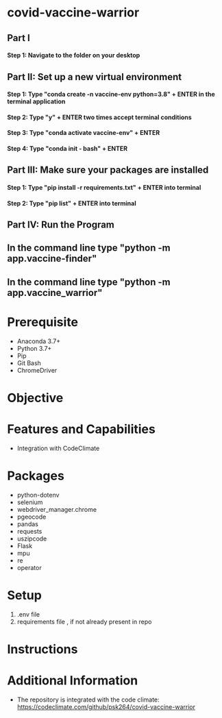 # covid-vaccine-warrior

## Part I
#### Step 1: Navigate to the folder on your desktop


## Part II: Set up a new virtual environment
#### Step 1: Type "conda create -n vaccine-env python=3.8" + ENTER in the terminal application
#### Step 2: Type "y" + ENTER two times accept terminal conditions
#### Step 3: Type "conda activate vaccine-env" + ENTER 
#### Step 4: Type "conda init - bash"  + ENTER 

## Part III: Make sure your packages are installed
#### Step 1: Type "pip install -r requirements.txt" + ENTER into terminal
#### Step 2: Type "pip list" + ENTER into terminal

## Part IV: Run the Program
## In the command line type "python -m app.vaccine-finder" 
## In the command line type "python -m app.vaccine_warrior" 


# Prerequisite
* Anaconda 3.7+
* Python 3.7+
* Pip
* Git Bash
* ChromeDriver

# Objective 

# Features and Capabilities
* Integration with CodeClimate

# Packages
* python-dotenv
* selenium
* webdriver_manager.chrome
* pgeocode
* pandas
* requests
* uszipcode
* Flask
* mpu
* re
* operator

# Setup
1. .env file
2. requirements file , if not already present in repo

# Instructions

# Additional Information
* The repository is integrated with the code climate: https://codeclimate.com/github/psk264/covid-vaccine-warrior
